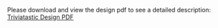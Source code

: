 Please download and view the design pdf to see a detailed description:
[Triviatastic Design PDF](https://code.google.com/p/android-triviatastic-butler/downloads/detail?name=TriviaTasticDesign.pdf)